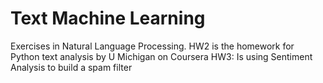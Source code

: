 # Text Machine Learning
Exercises in Natural Language Processing. 
HW2 is the homework for Python text analysis by U Michigan on Coursera
HW3: Is using Sentiment Analysis to build a spam filter


